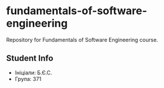 # fundamentals-of-software-engineering
Repository for Fundamentals of Software Engineering course.
## Student Info
- Ініціали: Б.Є.С.
- Група: 371
